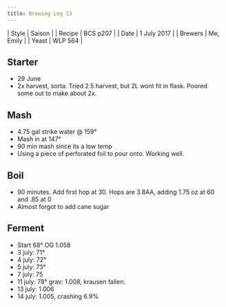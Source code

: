 ```yaml
---
title: Brewing Log 13
---
```


| Style | Saison |
| Recipe | BCS p207 |
| Date | 1 July 2017 |
| Brewers | Me, Emily |
| Yeast | WLP 564 |

## Starter

* 29 June
* 2x harvest, sorta. Tried 2.5 harvest, but 2L wont fit in flask. Poored some out to make about 2x.

## Mash

* 4.75 gal strike water @ 159°
* Mash in at 147°
* 90 min mash since its a low temp
* Using a piece of perforated foil to pour onto. Working well.

## Boil

* 90 minutes. Add first hop at 30. Hops are 3.8AA, adding 1.75 oz at 60 and .85 at 0
* Almost forgot to add cane sugar

## Ferment

* Start 68° OG 1.058
* 3 july: 71°
* 4 july: 72°
* 5 july: 73°
* 7 july: 75
* 11 july: 78° grav: 1.008, krausen fallen.
* 13 july: 1.006
* 14 july: 1.005, crashing 6.9%
